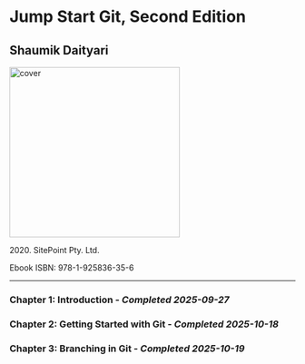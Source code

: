 <h1>Jump Start Git, Second Edition</h1>
<h2>Shaumik Daityari</h2>
<img src="https://m.media-amazon.com/images/S/compressed.photo.goodreads.com/books/1594866302i/54547975.jpg" alt="cover" height="300px">
<p>2020. SitePoint Pty. Ltd.</p>
<p>Ebook ISBN: 978-1-925836-35-6</p>
<hr>
<h3>Chapter 1: Introduction - <em>Completed 2025-09-27</em></h3>
<h3>Chapter 2: Getting Started with Git - <em>Completed 2025-10-18</em></h3>
<h3>Chapter 3: Branching in Git - <em>Completed 2025-10-19</em></h3>
